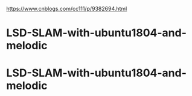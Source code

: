 https://www.cnblogs.com/cc111/p/9382694.html
# LSD-SLAM-with-ubuntu1804-and-melodic
# LSD-SLAM-with-ubuntu1804-and-melodic
